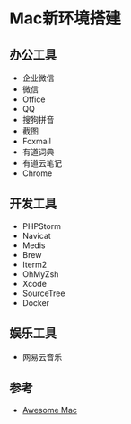 # Mac新环境搭建

## 办公工具

- 企业微信
- 微信
- Office
- QQ
- 搜狗拼音
- 截图
- Foxmail
- 有道词典
- 有道云笔记
- Chrome

## 开发工具

- PHPStorm
- Navicat
- Medis
- Brew
- Iterm2
- OhMyZsh
- Xcode
- SourceTree
- Docker

## 娱乐工具

- 网易云音乐

## 参考

- [Awesome Mac](https://github.com/jaywcjlove/awesome-mac/blob/master/README-zh.md)